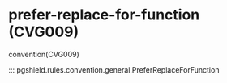 # prefer-replace-for-function (CVG009)

convention(CVG009)

::: pgshield.rules.convention.general.PreferReplaceForFunction

